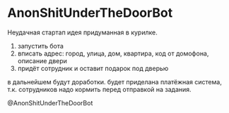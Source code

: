 # AnonShitUnderTheDoorBot



Неудачная стартап идея придуманная в курилке. 
1. запустить бота 
2. вписать адрес: город, улица, дом, квартира, код от домофона, описание двери 
3. придёт сотрудник и оставит подарок под дверью


в дальнейшем будут доработки. будет приделана платёжная система, т.к. сотрудников надо кормить перед отправкой на задания.






@AnonShitUnderTheDoorBot
